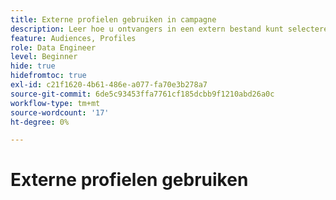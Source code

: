 ```yaml
---
title: Externe profielen gebruiken in campagne
description: Leer hoe u ontvangers in een extern bestand kunt selecteren
feature: Audiences, Profiles
role: Data Engineer
level: Beginner
hide: true
hidefromtoc: true
exl-id: c21f1620-4b61-486e-a077-fa70e3b278a7
source-git-commit: 6de5c93453ffa7761cf185dcbb9f1210abd26a0c
workflow-type: tm+mt
source-wordcount: '17'
ht-degree: 0%

---
```


# Externe profielen gebruiken
